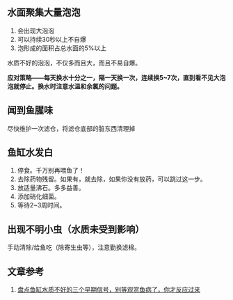 ## 水面聚集大量泡泡

1. 会出现大泡泡
2. 可以持续30秒以上不自爆
3. 泡形成的面积占总水面的5%以上

水质不好的泡泡，不仅多而且大，而且不易自爆。

**应对策略——每天换水十分之一，隔一天换一次，连续换5~7次，直到看不见大泡泡就停止。换水时注意水温和余氯的问题。**

## 闻到鱼腥味

尽快维护一次滤仓，将滤仓底部的脏东西清理掉

## 鱼缸水发白

1. 停食。千万别再喂鱼了！
2. 去除药物残留。如果有，就去除，如果你没有放药，可以跳过这一步。
3. 放适量沸石。多多益善。
4. 添加硝化细菌。
5. 等待2~3周时间。

## 出现不明小虫（水质未受到影响）

手动清除/给鱼吃（除寄生虫等），注意勤换滤棉。

## 文章参考

1. [盘点鱼缸水质不好的三个早期信号，别等观赏鱼病了，你才反应过来](https://zhuanlan.zhihu.com/p/59298158)